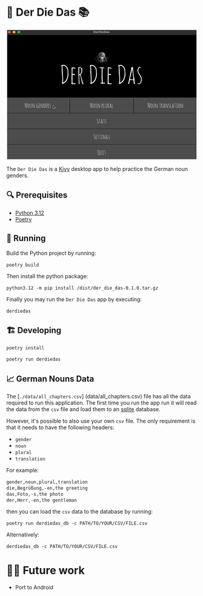 # 🐙 Der Die Das 📚 

<p align="center">
  <img src="src/der_die_das/assets/images/demo.gif" />
</p>

The `Der Die Das` is a [Kivy](https://kivy.org/) desktop app to help practice the German noun genders.

## 🔍 Prerequisites 

- [Python 3.12](https://www.python.org/downloads/release/python-3125/)
- [Poetry](https://python-poetry.org/)

## 👟 Running
Build the Python project by running: 

```
poetry build
```

Then install the python package:

```
python3.12 -m pip install /dist/der_die_das-0.1.0.tar.gz
```

Finally you may run the `Der Die Das` app by executing:
```
derdiedas
```

## 🏗️ Developing

```
poetry install
```

```
poetry run derdiedas
```

## 📈 German Nouns Data

The [`./data/all_chapters.csv`] (data/all_chapters.csv) file  has all the data required to run this application. The first time you run the app run it will read the data from the `csv` file and load them to an [sqlite](https://www.sqlite.org/) database.

However, it's possible to also use your own `csv` file. The only requirement is that it needs to have the following headers:

- `gender`
- `noun`
- `plural`
- `translation`

For example:

```
gender,noun,plural,translation
die,Begrüßung,-en,the greeting
das,Foto,-s,the photo
der,Herr,-en,the gentleman
```

then you can load the `csv` data to the database by running:
```
poetry run derdiedas_db -c PATH/TO/YOUR/CSV/FILE.csv
```

Alternatively:
```
derdiedas_db -c PATH/TO/YOUR/CSV/FILE.csv
```

# 🤌🏻 Future work
- Port to Android

